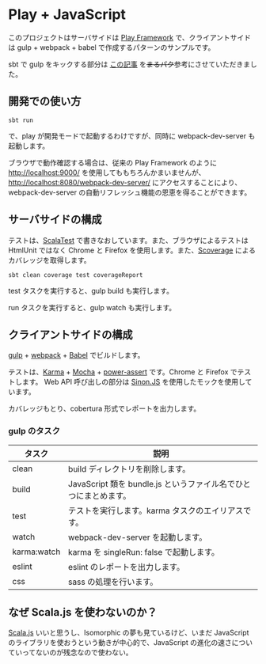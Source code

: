 Play + JavaScript
=================

このプロジェクトはサーバサイドは [Play Framework](https://www.playframework.com/) で、クライアントサイドは
gulp + webpack + babel で作成するパターンのサンプルです。

sbt で gulp をキックする部分は [この記事](http://qiita.com/mmizutani/items/9def492ea7bbfb35a57a) を~~まるパク~~参考にさせていただきました。


開発での使い方
--------------

    sbt run

で、play が開発モードで起動するわけですが、同時に webpack-dev-server も起動します。

ブラウザで動作確認する場合は、従来の Play Framework のように [http://localhost:9000/](http://localhost:9000/)
を使用してももちろんかまいませんが、[http://localhost:8080/webpack-dev-server/](http://localhost:8080/webpack-dev-server/)
にアクセスすることにより、webpack-dev-server の自動リフレッシュ機能の恩恵を得ることができます。


サーバサイドの構成
------------------

テストは、[ScalaTest](http://www.scalatest.org/) で書きなおしています。また、ブラウザによるテストは HtmlUnit ではなく Chrome と Firefox
を使用します。また、[Scoverage](http://scoverage.org/) によるカバレッジを取得します。

    sbt clean coverage test coverageReport

test タスクを実行すると、gulp build も実行します。

run タスクを実行すると、gulp watch も実行します。


クライアントサイドの構成
------------------------

[gulp](http://gulpjs.com/) + [webpack](https://webpack.github.io/) + [Babel](https://babeljs.io/) でビルドします。

テストは、[Karma](https://karma-runner.github.io/) + [Mocha](https://mochajs.org/) +
[power-assert](https://github.com/power-assert-js/power-assert) です。Chrome と Firefox でテストします。
Web API 呼び出しの部分は [Sinon.JS](http://sinonjs.org/) を使用したモックを使用しています。

カバレッジもとり、cobertura 形式でレポートを出力します。

### gulp のタスク

|タスク     |説明                                                             |
|-----------|-----------------------------------------------------------------|
|clean      |build ディレクトリを削除します。                                 |
|build      |JavaScript 類を bundle.js というファイル名でひとつにまとめます。 |
|test       |テストを実行します。karma タスクのエイリアスです。               |
|watch      |webpack-dev-server を起動します。                                |
|karma:watch|karma を singleRun: false で起動します。                         |
|eslint     |eslint のレポートを出力します。                                  |
|css        |sass の処理を行います。                                          |


なぜ Scala.js を使わないのか？
------------------------------

[Scala.js](http://www.scala-js.org/) いいと思うし、Isomorphic の夢も見ているけど、いまだ JavaScript
のライブラリを使おうという動きが中心的で、JavaScript の進化の速さについていってないのが残念なので使わない。

